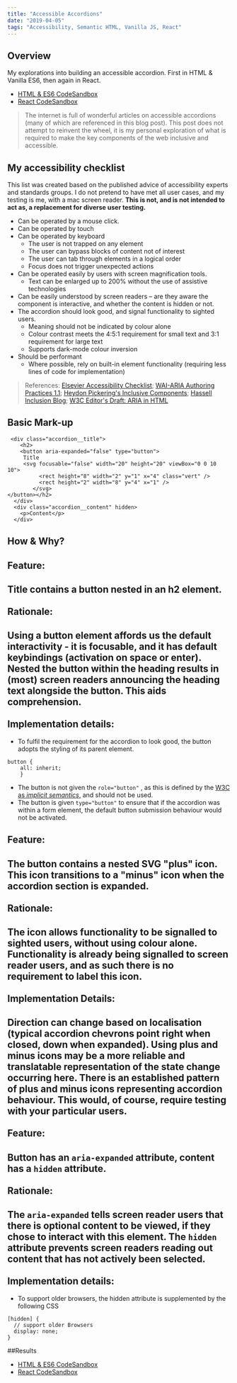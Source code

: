 ```yaml
---
title: "Accessible Accordions"
date: "2019-04-05"
tags: "Accessibility, Semantic HTML, Vanilla JS, React"
---
```


## Overview

My explorations into building an accessible accordion. First in HTML & Vanilla ES6, then again in React.

* <a href="https://codesandbox.io/s/accessible-accordion-vanilla-6sk0w" target="_blank">HTML & ES6 CodeSandbox</a>
* <a href="https://codesandbox.io/s/react-accordion-using-react-hooks-9uuvc" target="_blank">React CodeSandbox</a>

> The internet is full of wonderful articles on accessible accordions (many of which are referenced in this blog post). This post does not attempt to reinvent the wheel, it is my personal exploration of what is required to make the key components of the web inclusive and accessible. 

## My accessibility checklist

 This list was created based on the published advice of accessibility experts and standards groups.  I do not pretend to have met all user cases, and my testing is me, with a mac screen reader. **This is not, and is not intended to act as, a replacement for diverse user testing.**
* Can be operated by a mouse click.
* Can be operated by touch
* Can be operated by keyboard
	* The user is not trapped on any element
	* The user can bypass blocks of content not of interest
	* The user can tab through elements in a logical order
	* Focus does not trigger unexpected actions
* Can be operated easily by users with screen magnification tools.
	* Text can be enlarged up to 200% without the use of assistive technologies
* Can be easily understood by screen readers – are they aware the component is interactive, and whether the content is hidden or not.
* The accordion should look good, and signal functionality to sighted users.
	* Meaning should not be indicated by colour alone
	* Colour contrast meets the 4:5:1 requirement for small text and 3:1 requirement for large text
	* Supports dark-mode colour inversion
* Should be performant 
	* Where possible, rely on built-in element functionality (requiring less lines of code for implementation)

> References: <a href="https://romeo.elsevier.com/accessibility_checklist" target="_blank">Elsevier Accessibility Checklist</a>;  <a href="https://www.w3.org/TR/wai-aria-practices/" target="_blank">WAI-ARIA Authoring Practices 1.1</a>;   <a href="https://inclusive-components.design/" target="_blank">Heydon Pickering's Inclusive Components</a>;  <a href="https://www.hassellinclusion.com/blog/" target="_blank">Hassell Inclusion Blog</a>; <a href="https://w3c.github.io/html-aria/" target="_blank">W3C Editor's Draft: ARIA in HTML</a>

## Basic Mark-up 

```
 <div class="accordion__title">
    <h2>
    <button aria-expanded="false" type="button">
     Title 
     <svg focusable="false" width="20" height="20" viewBox="0 0 10 10">
          <rect height="8" width="2" y="1" x="4" class="vert" />
          <rect height="2" width="8" y="4" x="1" />
        </svg>
</button></h2>
  </div>
  <div class="accordion__content" hidden>
    <p>Content</p>
  </div>
```

## How & Why?  

**Feature:**  
--------------  
Title contains a button nested in an h2 element.  
<br>
**Rationale:**  
--------------
Using a button element affords us the default interactivity - it is focusable, and it has default keybindings (activation on space or enter). Nested the button within the heading results in (most) screen readers announcing the heading text alongside the button. This aids comprehension.  
<br>
**Implementation details:**  
--------  
* To fulfil the requirement for the accordion to look good, the button adopts the styling of its parent element.
```
button {
    all: inherit;
    }
```
* The button is not given the `role="button"` , as this is defined by the <a href="https://w3c.github.io/html-aria/#el-button" target="_blank">W3C as *implicit semantics*,</a> and should not be used. 
* The button is given `type="button"` to ensure that if the accordion was within a form element, the default button submission behaviour would not be activated.  

**Feature:**  
--------------  
The button contains a nested SVG "plus" icon. This icon transitions to a "minus" icon when the accordion section is expanded.  
<br> 
**Rationale:**  
-----
The icon allows functionality to be signalled to sighted users, without using colour alone. Functionality is already being signalled to screen reader users, and as such there is no requirement to label this icon.  
<br>
**Implementation Details:**  
------
Direction can change based on localisation (typical accordion chevrons point right when closed, down when expanded). Using plus and minus icons may be a more reliable and translatable representation of the state change occurring here. There is an established pattern of plus and minus icons representing accordion behaviour. This would, of course, require testing with your particular users. 
<br>  
**Feature:**  
------
Button has an `aria-expanded` attribute, content has a `hidden` attribute. 
<br>  
**Rationale:**  
------
The `aria-expanded` tells screen reader users that there is optional content to be viewed, if they chose to interact with this element. The `hidden` attribute prevents screen readers reading out content that has not actively been selected. 
<br>  
**Implementation details:** 
----------
* To support older browsers, the hidden attribute is supplemented by the following CSS
```
[hidden] {
  // support older Browsers
  display: none;
}
```

##Results 

* <a href="https://codesandbox.io/s/accessible-accordion-vanilla-6sk0w" target="_blank">HTML & ES6 CodeSandbox</a>
* <a href="https://codesandbox.io/s/react-accordion-using-react-hooks-9uuvc" target="_blank">React CodeSandbox</a>